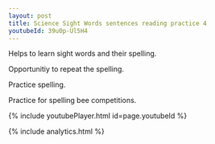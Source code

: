 ```yaml
---
layout: post
title: Science Sight Words sentences reading practice 4
youtubeId: 39u0p-Ul5H4
---
```

 
 
Helps to learn sight words and their spelling.

Opportunitiy to repeat the spelling. 

Practice spelling. 
 
Practice for spelling bee competitions. 
 
{% include youtubePlayer.html id=page.youtubeId %}
 
 
{% include analytics.html %}